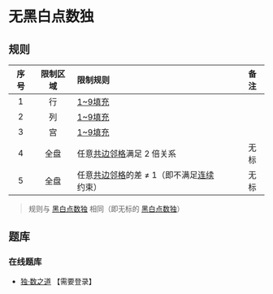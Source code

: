 # 无黑白点数独
<!-- START doctoc generated TOC please keep comment here to allow auto update -->
<!-- DON'T EDIT THIS SECTION, INSTEAD RE-RUN doctoc TO UPDATE -->

<!-- END doctoc generated TOC please keep comment here to allow auto update -->

## 规则

| 序号  | 限制区域 | 限制规则                       | 备注  |
|:---:|:----:|:---------------------------|:---:|
|  1  |  行   | [1~9填充]                    |     |
|  2  |  列   | [1~9填充]                    |     |
|  3  |  宫   | [1~9填充]                    |     |
|  4  |  全盘  | 任意[共边邻格]满足 2 倍关系           | 无标  |
|  5  |  全盘  | 任意[共边邻格]的差 ≠ 1（即不满足[连续]约束） | 无标  |
> 规则与 [黑白点数独] 相同（即无标的 [黑白点数独]）

## 题库

### 在线题库

- [独·数之道](http://www.sudokufans.org.cn/lx/game.index.php?type=nhb) 【需要登录】

[1~9填充]: ../../../../../../rules/rules.md#1to9填充
[共边邻格]: ../../../../../../rules/rules.md#共边邻格
[连续]: ../../../../../../rules/rules.md#连续
[黑白点数独]: 黑白点数独.md
